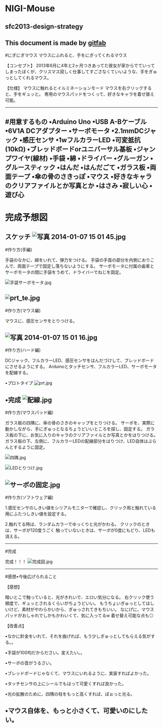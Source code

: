 # NIGI-Mouse
## sfc2013-design-strategy
This document is made by [gitfab](http://gitfab.org)
---
#にぎにぎマウス
マウスにふれると、手をにぎってくれるマウス

【コンセプト】
2013年6月に4年と2ヶ月つきあってた彼女が家からでていってしまったぼくが、クリスマス寂しく仕事してすごさなくていいような、手をぎゅっとしてくれるマウス。

【仕様】
マウスに触れるとイルミネーションモード
マウスを右クリックすると、手をギュッと。
専用のマウスパッドをつくって、好きなキャラを着せ替え可能。


---
#用意するもの
•Arduino Uno
•USB A-Bケーブル
•6V1A DCアダプター
•サーボモータ
•2.1mmDCジャック
•感圧センサ
•1wフルカラーLED
•可変抵抗(10kΩ)
•ブレッドボードorユニバーサル基板
•ジャンプワイヤ(線材)
•手袋
•綿
•ドライバー
•グルーガン
•グルースティック
•はんだ
•はんだごて
•ガラス板
•両面テープ
•傘の骨のさきっぽ
•マウス
•好きなキャラのクリアファイルとか写真とか
•はさみ
•寂しい心
•遊び心
---
# 完成予想図

スケッチ
![写真 2014-01-07 15 01 45.jpg](https://raw.github.com/tactoryy/NIGI-Mouse/master/gitfab/resources/写真-2014-01-07-15-01-45.jpg)
---
#作り方(手編)

手袋のなかに、綿をいれて、弾力をつける。
手袋の手首の部分を内側におりこんで、両面テープで固定し落ちないようにする。
サーボモータに付属の歯車とサーボモータの間に手袋をうめて、ドライバーでねじを固定。


![手袋サーボモータ.jpg](https://raw.github.com/tactoryy/NIGI-Mouse/master/gitfab/resources/手袋サーボモータ.jpg)

![prt_te.jpg](https://raw.github.com/tactoryy/NIGI-Mouse/master/gitfab/resources/prt_te.jpg)
---
#作り方(マウス編)

マウスに、感圧センサをとりつける。

![写真 2014-01-07 15 01 16.jpg](https://raw.github.com/tactoryy/NIGI-Mouse/master/gitfab/resources/写真-2014-01-07-15-01-16.jpg)
---
#作り方(ハード編)

DCジャック、フルカラーLED、感圧センサをはんだづけして、ブレッドボードにさせるようにする。
Arduinoとタッチセンサ、フルカラーLED、サーボモータを配線する。

•プロトタイプ
![prt.jpg](https://raw.github.com/tactoryy/NIGI-Mouse/master/gitfab/resources/prt.jpg)

•完成
![配線.jpg](https://raw.github.com/tactoryy/NIGI-Mouse/master/gitfab/resources/配線.jpg)
---
#作り方(マウスパッド編)

ガラス板の四隅に、傘の骨のさきのキャップをとりつける。
サーボを、実際に動かしながら、手にぎゅっとなるちょうどいいところを探し、固定する。
ガラス板の下に、お気に入りのキャラのクリアファイルとか写真とかをはりつける。
ガラス板の下、左側に、フルカラーLEDの配線部分をはりつけ、LED自体はぶらんとするように固定。

![四隅.jpg](https://raw.github.com/tactoryy/NIGI-Mouse/master/gitfab/resources/四隅.jpg)

![LEDとりつけ.jpg](https://raw.github.com/tactoryy/NIGI-Mouse/master/gitfab/resources/LEDとりつけ.jpg)

![サーボの固定.jpg](https://raw.github.com/tactoryy/NIGI-Mouse/master/gitfab/resources/サーボの固定.jpg)
---
#作り方(ソフトウェア編)

1.感圧センサのしきい値をシリアルモニターで確認し、クリック用と触れている用にふたつしきい値を設定する。

2.触れてる時は、ランダムカラーでゆっくりと光がかわる。
クリックのときは、サーボが120度うごく
触っていないときは、サーボが0度にもどり、LEDも消える。

---
#完成

完成！！！
![完成図.jpg](https://raw.github.com/tactoryy/NIGI-Mouse/master/gitfab/resources/完成図.jpg)


---
#感想•今後広げられること

【感想】

暗いとこで触っていると、光がきれいで、エロい気分になる。
右クリック使う頻度で、ギュッとされるくらいがちょうどいい。
もうちょいぎゅっとしてほしいけど、素材がやわらかいから、ぎゅっされてきもちいい。
なにげに、マウスパッドがおしゃれでしかもかわいくて、気に入ってるw
着せ替え可能な点も◎

【改善点】

•なかに針金をいれて、それを曲げれば、もう少しぎゅっとしてもらえる気がする。。

•手袋が100均だからださい。変えたい。。

•サーボの音がうるさい。

•ブレッドボードじゃなくて、マウスにいれるように、実装すればよかった。

•タッチセンサの上にシールでもはって可愛くすれば良かった。

•光の拡散のために、四隅の柱をもっと高くすれば、ぽぉっと光る。

•マウス自体を、もっと小さくて、可愛いのにしたい。
---
